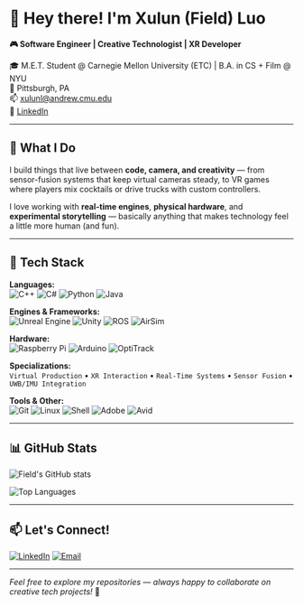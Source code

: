 # 👋 Hey there! I'm Xulun (Field) Luo

**🎮 Software Engineer | Creative Technologist | XR Developer**

🎓 M.E.T. Student @ Carnegie Mellon University (ETC) | B.A. in CS + Film @ NYU  
📍 Pittsburgh, PA  
📫 xulunl@andrew.cmu.edu  
🔗 [LinkedIn](http://www.linkedin.com/in/xulun-luo)

---

## 🚀 What I Do

I build things that live between **code, camera, and creativity** — from sensor-fusion systems that keep virtual cameras steady, to VR games where players mix cocktails or drive trucks with custom controllers.

I love working with **real-time engines**, **physical hardware**, and **experimental storytelling** — basically anything that makes technology feel a little more human (and fun).

---

## 🧠 Tech Stack

**Languages:**  
![C++](https://img.shields.io/badge/-C++-00599C?style=flat&logo=cplusplus&logoColor=white)
![C#](https://img.shields.io/badge/-C%23-239120?style=flat&logo=csharp&logoColor=white)
![Python](https://img.shields.io/badge/-Python-3776AB?style=flat&logo=python&logoColor=white)
![Java](https://img.shields.io/badge/-Java-007396?style=flat&logo=openjdk&logoColor=white)

**Engines & Frameworks:**  
![Unreal Engine](https://img.shields.io/badge/-Unreal%20Engine%205-0E1128?style=flat&logo=unrealengine&logoColor=white)
![Unity](https://img.shields.io/badge/-Unity%203D-000000?style=flat&logo=unity&logoColor=white)
![ROS](https://img.shields.io/badge/-ROS-22314E?style=flat&logo=ros&logoColor=white)
![AirSim](https://img.shields.io/badge/-AirSim-0078D4?style=flat&logo=microsoft&logoColor=white)

**Hardware:**  
![Raspberry Pi](https://img.shields.io/badge/-Raspberry%20Pi-A22846?style=flat&logo=raspberrypi&logoColor=white)
![Arduino](https://img.shields.io/badge/-Arduino-00979D?style=flat&logo=arduino&logoColor=white)
![OptiTrack](https://img.shields.io/badge/-OptiTrack-FF6B35?style=flat&logoColor=white)

**Specializations:**  
`Virtual Production` • `XR Interaction` • `Real-Time Systems` • `Sensor Fusion` • `UWB/IMU Integration`

**Tools & Other:**  
![Git](https://img.shields.io/badge/-Git-F05032?style=flat&logo=git&logoColor=white)
![Linux](https://img.shields.io/badge/-Linux-FCC624?style=flat&logo=linux&logoColor=black)
![Shell](https://img.shields.io/badge/-Shell_Scripting-4EAA25?style=flat&logo=gnubash&logoColor=white)
![Adobe](https://img.shields.io/badge/-Adobe%20CC-FF0000?style=flat&logo=adobe&logoColor=white)
![Avid](https://img.shields.io/badge/-Avid%20Media%20Composer-00012C?style=flat&logoColor=white)

---

## 📊 GitHub Stats

![Field's GitHub stats](https://github-readme-stats.vercel.app/api?username=FieldLuo0728&show_icons=true&theme=radical&hide_border=true)

![Top Languages](https://github-readme-stats.vercel.app/api/top-langs/?username=FieldLuo0728&layout=compact&theme=radical&hide_border=true)

---

## 📫 Let's Connect!

[![LinkedIn](https://img.shields.io/badge/-LinkedIn-0077B5?style=flat&logo=linkedin&logoColor=white)](https://www.linkedin.com/in/your-profile)
[![Email](https://img.shields.io/badge/-Email-D14836?style=flat&logo=gmail&logoColor=white)](mailto:xulunl@andrew.cmu.edu)

---

*Feel free to explore my repositories — always happy to collaborate on creative tech projects!* 🚀
